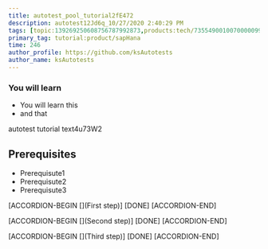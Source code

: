 ```yaml
---
title: autotest_pool_tutorial2fE472
description: autotest12Jd6q_10/27/2020 2:40:29 PM
tags: [topic:139269250608756787992873,products:tech/73554900100700000996,tutorial:experience/advanced]
primary_tag: tutorial:product/sapHana
time: 246
author_profile: https://github.com/ksAutotests
author_name: ksAutotests
---
```

### You will learn
- You will learn this
- and that

autotest tutorial text4u73W2

## Prerequisites
- Prerequisute1
- Prerequisute2
- Prerequisute3

[ACCORDION-BEGIN [](First step)]
[DONE]
[ACCORDION-END]

[ACCORDION-BEGIN [](Second step)]
[DONE]
[ACCORDION-END]

[ACCORDION-BEGIN [](Third step)]
[DONE]
[ACCORDION-END]

